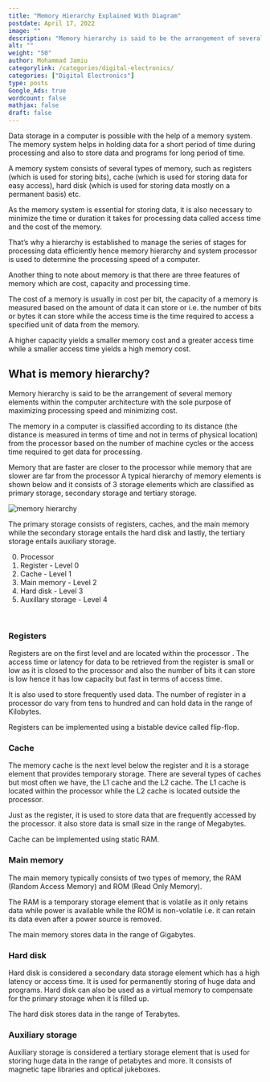 ```yaml
---
title: "Memory Hierarchy Explained With Diagram"
postdate: April 17, 2022
image: ""
description: "Memory hierarchy is said to be the arrangement of several memory elements within the computer architecture with the sole purpose of maximizing processing speed and minimizing cost"
alt: ""
weight: "50"
author: Mohammad Jamiu
categorylink: /categories/digital-electronics/
categories: ["Digital Electronics"]
type: posts
Google_Ads: true
wordcount: false
mathjax: false
draft: false
---
```


Data storage in a computer is possible with the help of a memory system. The memory system helps in holding data for a short period of time during processing and also to store data and programs for long period of time.

A memory system consists of several types of memory, such as registers (which is used for storing bits), cache (which is used for storing data for easy access), hard disk (which is used for storing data mostly on a permanent basis) etc.

As the memory system is essential for storing data, it is also necessary to minimize the time or duration it takes for processing data called access time and the cost of the memory.

That’s why a hierarchy is established to manage the series of stages for processing data efficiently hence memory hierarchy and system processor is used to determine the processing speed of a computer.

Another thing to note about memory is that there are three features of memory which are cost, capacity and processing time.

The cost of a memory is usually in cost per bit, the capacity of a memory is measured based on the amount of data it can store or i.e. the number of bits or bytes it can store while the access time is the time required to access a specified unit of data from the memory.

A higher capacity yields a smaller memory cost and a greater access time while a smaller access time yields a high memory cost.

## What is memory hierarchy?

Memory hierarchy is said to be the arrangement of several memory elements within the computer architecture with the sole purpose of maximizing processing speed and minimizing cost.

The memory in a computer is classified according to its distance (the distance is measured in terms of time and not in terms of physical location) from the processor based on the number of machine cycles or the access time required to get data for processing.

Memory that are faster are closer to the processor while memory that are slower are far from the processor
A typical hierarchy of memory elements is shown below and it consists of 3 storage elements which are classified as primary storage, secondary storage and tertiary storage.

<img loading="lazy" src="/images/memoryh_1.webp" alt="memory hierarchy">

The primary storage consists of registers, caches, and the main memory while the secondary storage entails the hard disk and lastly, the tertiary storage entails auxiliary storage.

0. Processor
1. Register - Level 0
2. Cache - Level 1
3. Main memory - Level 2
4. Hard disk - Level 3
5. Auxillary storage - Level 4

<br>

### Registers

Registers are on the first level and are located within the processor . The access time or latency for data to be retrieved from the register is small or low as it is closed to the processor and also the number of bits it can store is low hence it has low capacity but fast in terms of access time.

It is also used to store frequently used data. The number of register in a processor do vary from tens to hundred and can hold data in the range of Kilobytes.

Registers can be implemented using a bistable device called flip-flop.

### Cache

The memory cache is the next level below the register and it is a storage element that provides temporary storage. There are several types of caches but most often we have, the L1 cache and the L2 cache. The L1 cache is located within the processor while the L2 cache is located outside the processor.

Just as the register, it is used to store data that are frequently accessed by the processor. it also store data is small size in the range of Megabytes.

Cache can be implemented using static RAM.

### Main memory

The main memory typically consists of two types of memory, the RAM (Random Access Memory) and ROM (Read Only Memory).

The RAM is a temporary storage element that is volatile as it only retains data while power is available while the ROM is non-volatile i.e. it can retain its data even after a power source is removed.

The main memory stores data in the range of Gigabytes.

### Hard disk

Hard disk is considered a secondary data storage element which has a high latency or access time. It is used for permanently storing of huge data and programs. Hard disk can also be used as a virtual memory to compensate for the primary storage when it is filled up.

The hard disk stores data in the range of Terabytes.

### Auxiliary storage

Auxiliary storage is considered a tertiary storage element that is used for storing huge data in the range of petabytes and more. It consists of magnetic tape libraries and optical jukeboxes.
